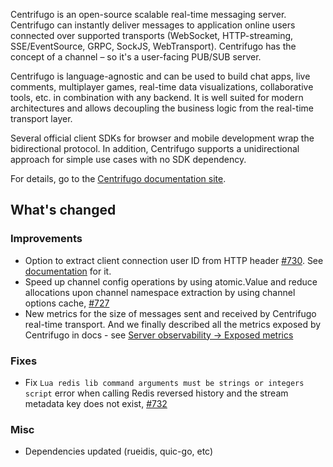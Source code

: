 Centrifugo is an open-source scalable real-time messaging server. Centrifugo can instantly deliver messages to application online users connected over supported transports (WebSocket, HTTP-streaming, SSE/EventSource, GRPC, SockJS, WebTransport). Centrifugo has the concept of a channel – so it's a user-facing PUB/SUB server.

Centrifugo is language-agnostic and can be used to build chat apps, live comments, multiplayer games, real-time data visualizations, collaborative tools, etc. in combination with any backend. It is well suited for modern architectures and allows decoupling the business logic from the real-time transport layer.

Several official client SDKs for browser and mobile development wrap the bidirectional protocol. In addition, Centrifugo supports a unidirectional approach for simple use cases with no SDK dependency.

For details, go to the [Centrifugo documentation site](https://centrifugal.dev).

## What's changed

### Improvements

* Option to extract client connection user ID from HTTP header [#730](https://github.com/centrifugal/centrifugo/pull/730). See [documentation](https://centrifugal.dev/docs/server/configuration#client_user_id_http_header) for it.
* Speed up channel config operations by using atomic.Value and reduce allocations upon channel namespace extraction by using channel options cache, [#727](https://github.com/centrifugal/centrifugo/pull/727)
* New metrics for the size of messages sent and received by Centrifugo real-time transport. And we finally described all the metrics exposed by Centrifugo in docs - see [Server observability -> Exposed metrics](https://centrifugal.dev/docs/server/observability#exposed-metrics)

### Fixes

* Fix `Lua redis lib command arguments must be strings or integers script` error when calling Redis reversed history and the stream metadata key does not exist, [#732](https://github.com/centrifugal/centrifugo/issues/732)

### Misc

* Dependencies updated (rueidis, quic-go, etc)
